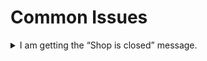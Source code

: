 # Common Issues

<details>

<summary>I am getting the “Shop is closed” message.</summary>

This is likely because you are using an older version and haven’t reinstalled the new SQL. Drop the `pl_rustybrowns` table from the database and restart the script. It will generate the new SQL database.

</details>

